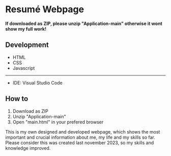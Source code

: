 # Resumé Webpage
**If downloaded as ZIP, please unzip "Application-main" otherwise it wont show my full work!**


## Development

- HTML
- CSS
- Javascript
------------
- IDE: Visual Studio Code

## How to 

1. Download as ZIP
2. Unzip "Application-main"
3. Open "main.html" in your prefered browser
   



This is my own designed and developed webpage, which shows the most important and crucial information about me, my life and my skills so far.
Please consider this was created last november 2023, so my skills and knowledge improved. 

